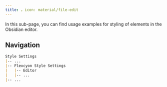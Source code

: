 ```yaml
---
title: 。icon: material/file-edit
---
```


In this sub-page, you can find usage examples for styling of elements in the
Obsidian editor.

## Navigation

```md
Style Settings
|-- ...
|-- Flexcyon Style Settings
|   |-- Editor
|   |-- ...
|-- ...
```

